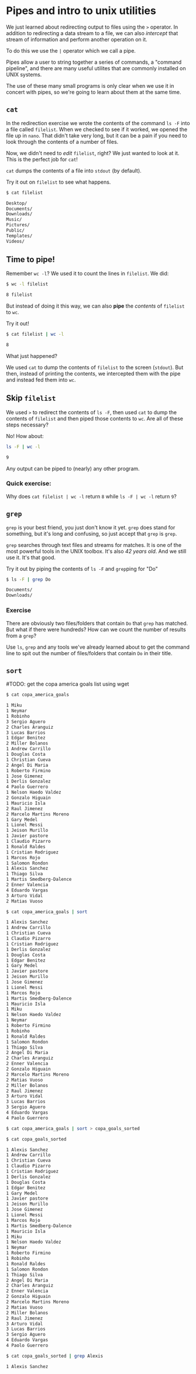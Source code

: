 # Pipes and intro to unix utilities

We just learned about redirecting output to files using the `>` operator. In
addition to redirecting a data stream to a file, we can also _intercept_ that
stream of information and perform another operation on it. 

To do this we use the `|` operator which we call a pipe. 

Pipes allow a user to string together a series of commands, a "command
pipeline", and there are many useful utilites that are commonly installed on
UNIX systems. 

The use of these many small programs is only clear when we use it in concert
with pipes, so we're going to learn about them at the same time.

## `cat`

In the redirection exercise we wrote the contents of the command `ls -F` into a
file called `filelist`. When we checked to see if it worked, we opened the file
up in `nano`. That didn't take very long, but it can be a pain if you need to
look through the contents of a number of files.

Now, we didn't need to _edit_ `filelist`, right? We just wanted to look at it. 
This is the perfect job for `cat`!

`cat` dumps the contents of a file into `stdout` (by default). 

Try it out on `filelist` to see what happens.

```bash
$ cat filelist
```
```bash
Desktop/
Documents/
Downloads/
Music/
Pictures/
Public/
Templates/
Videos/
```

## Time to pipe!

Remember `wc -l`? We used it to count the lines in `filelist`. We did:

```bash
$ wc -l filelist
```
```bash
8 filelist
```

But instead of doing it this way, we can also **pipe** the _contents_ of
`filelist` to `wc`.

Try it out!

```bash
$ cat filelist | wc -l
```
```bash
8
```

What just happened? 

We used `cat` to dump the contents of `filelist` to the screen (`stdout`). But
then, instead of printing the contents, we intercepted them with the pipe and
instead fed them into `wc`. 

## Skip `filelist`

We used `>` to redirect the contents of `ls -F`, then used `cat` to dump the
contents of `filelist` and then piped those contents to `wc`. Are all of these
steps necessary?

No! How about: 

```bash
ls -F | wc -l
```
```bash
9
```

Any output can be piped to (nearly) any other program. 

### Quick exercise:

Why does `cat filelist | wc -l` return `8` while `ls -F | wc -l` return `9`?

## `grep`

`grep` is your best friend, you just don't know it yet. `grep` does stand for
something, but it's long and confusing, so just accept that `grep` is `grep`. 

`grep` searches through text files and streams for matches. It is one of the
most powerful tools in the UNIX toolbox. It's also _42 years old_. And we still
use it. It's that good.

Try it out by piping the contents of `ls -F` and `grep`ping for "Do"

```bash
$ ls -F | grep Do
```
```bash
Documents/
Downloads/
```

### Exercise

There are obviously two files/folders that contain `Do` that `grep` has matched.
But what if there were hundreds? How can we count the number of results from a
`grep`? 

Use `ls`, `grep` and any tools we've already learned about to get the command
line to spit out the number of files/folders that contain `Do` in their title.

## `sort`

#TODO: get the copa america goals list using wget


```bash
$ cat copa_america_goals 
```
```bash
1 Miku
1 Neymar
1 Robinho
3 Sergio Aguero
2 Charles Aranguiz
3 Lucas Barrios
1 Edgar Benitez
2 Miller Bolanos
1 Andrew Carrillo
1 Douglas Costa
1 Christian Cueva
2 Angel Di Maria
1 Roberto Firmino
1 Jose Gimenez
1 Derlis Gonzalez
4 Paolo Guerrero
1 Nelson Haedo Valdez
2 Gonzalo Higuain
1 Mauricio Isla
2 Raul Jimenez
2 Marcelo Martins Moreno
1 Gary Medel
1 Lionel Messi
1 Jeison Murillo
1 Javier pastore
1 Claudio Pizarro
1 Ronald Raldes
1 Cristian Rodriguez
1 Marcos Rojo
1 Salomon Rondon
1 Alexis Sanchez
1 Thiago Silva
1 Martis Smedberg-Dalence
2 Enner Valencia
4 Eduardo Vargas
3 Arturo Vidal
2 Matias Vuoso
```

```bash
$ cat copa_america_goals | sort
```
```bash
1 Alexis Sanchez
1 Andrew Carrillo
1 Christian Cueva
1 Claudio Pizarro
1 Cristian Rodriguez
1 Derlis Gonzalez
1 Douglas Costa
1 Edgar Benitez
1 Gary Medel
1 Javier pastore
1 Jeison Murillo
1 Jose Gimenez
1 Lionel Messi
1 Marcos Rojo
1 Martis Smedberg-Dalence
1 Mauricio Isla
1 Miku
1 Nelson Haedo Valdez
1 Neymar
1 Roberto Firmino
1 Robinho
1 Ronald Raldes
1 Salomon Rondon
1 Thiago Silva
2 Angel Di Maria
2 Charles Aranguiz
2 Enner Valencia
2 Gonzalo Higuain
2 Marcelo Martins Moreno
2 Matias Vuoso
2 Miller Bolanos
2 Raul Jimenez
3 Arturo Vidal
3 Lucas Barrios
3 Sergio Aguero
4 Eduardo Vargas
4 Paolo Guerrero
```

```bash
$ cat copa_america_goals | sort > copa_goals_sorted
```

```bash
$ cat copa_goals_sorted 
```
```bash
1 Alexis Sanchez
1 Andrew Carrillo
1 Christian Cueva
1 Claudio Pizarro
1 Cristian Rodriguez
1 Derlis Gonzalez
1 Douglas Costa
1 Edgar Benitez
1 Gary Medel
1 Javier pastore
1 Jeison Murillo
1 Jose Gimenez
1 Lionel Messi
1 Marcos Rojo
1 Martis Smedberg-Dalence
1 Mauricio Isla
1 Miku
1 Nelson Haedo Valdez
1 Neymar
1 Roberto Firmino
1 Robinho
1 Ronald Raldes
1 Salomon Rondon
1 Thiago Silva
2 Angel Di Maria
2 Charles Aranguiz
2 Enner Valencia
2 Gonzalo Higuain
2 Marcelo Martins Moreno
2 Matias Vuoso
2 Miller Bolanos
2 Raul Jimenez
3 Arturo Vidal
3 Lucas Barrios
3 Sergio Aguero
4 Eduardo Vargas
4 Paolo Guerrero
```

```bash
$ cat copa_goals_sorted | grep Alexis
```
```bash
1 Alexis Sanchez
```
